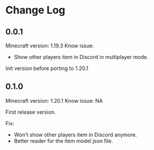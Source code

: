 # Change Log

## 0.0.1
Minecraft version: 1.19.3
Know issue:
- Show other players item in Discord in multiplayer mode.

Init version before porting to 1.20.1

## 0.1.0 
Minecraft version: 1.20.1
Know issue: NA

First release version. 

Fix:
- Won't show other players item in Discord anymore.
- Better reader for the item model json file.

